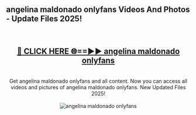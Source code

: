 <h2>angelina maldonado onlyfans Videos And Photos - Update Files 2025!</h2>
<br>
<div align="center">
<h2><a href="https://linkcuts.com/hfmhzwbr" rel="nofollow">🔴 CLICK HERE 🌐==►► angelina maldonado onlyfans</a></h2>
<br>
Get angelina maldonado onlyfans and all content. Now you can access all videos and pictures of angelina maldonado onlyfans. New Updated Files 2025!
<br>
<br>
<a href="https://linkcuts.com/hfmhzwbr" rel="nofollow" data-target="animated-image.originalLink"><img src="https://i.ibb.co.com/WyWwxjT/player-gif2.gif" alt="angelina maldonado onlyfans" style="max-width: 100%; display: inline-block;" data-target="animated-image.originalImage"></a>
</div>
<br>